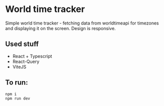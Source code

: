 # World time tracker

Simple world time tracker - fetching data from worldtimeapi for timezones and displaying it on the screen. Design is responsive.

## Used stuff

- React + Typescript
- React-Query
- ViteJS

## To run:

```
npm i
npm run dev
```
